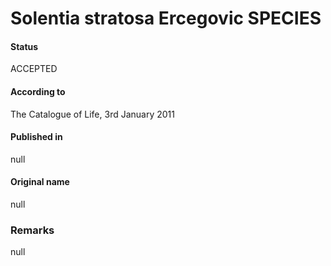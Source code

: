 # Solentia stratosa Ercegovic SPECIES

#### Status
ACCEPTED

#### According to
The Catalogue of Life, 3rd January 2011

#### Published in
null

#### Original name
null

### Remarks
null
